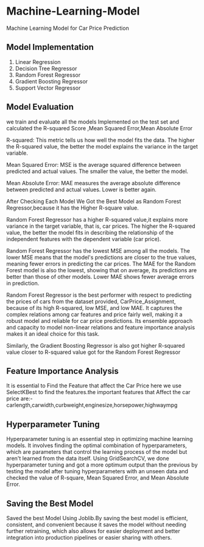 # Machine-Learning-Model
Machine Learning Model for Car Price Prediction
## Model Implementation
1) Linear Regression
2) Decision Tree Regressor
3) Random Forest Regressor
4) Gradient Boosting Regressor
5) Support Vector Regressor
## Model Evaluation
we train and evaluate all the models Implemented on the test set and calculated the R-squared Score ,Mean Squared Error,Mean Absolute Error

 R-squared: This metric tells us how well the model fits the data. The higher the R-squared value, the better the model explains the variance in the target variable.
 
 Mean Squared Error: MSE is the average squared difference between predicted and actual values. The smaller the value, the better the model.
 
 Mean Absolute Error: MAE measures the average absolute difference between predicted and actual values. Lower is better again.

After Checking Each Model We Got the Best Model as Random Forest Regressor,because it has the Higher R-square value.

Random Forest Regressor has a higher R-squared value,it explains more variance in the target variable, that is, car prices. The higher the R-squared value, the better the model fits in describing the relationship of the independent features with the dependent variable (car price).

Random Forest Regressor has the lowest MSE among all the models. The lower MSE means that the model's predictions are closer to the true values, meaning fewer errors in predicting the car prices.
The MAE for the Random Forest model is also the lowest, showing that on average, its predictions are better than those of other models. Lower MAE shows fewer average errors in prediction.

Random Forest Regressor is the best performer with respect to predicting the prices of cars from the dataset provided, CarPrice_Assignment, because of its high R-squared, low MSE, and low MAE. It captures the complex relations among car features and price fairly well, making it a robust model and reliable for car price predictions. Its ensemble approach and capacity to model non-linear relations and feature importance analysis makes it an ideal choice for this task.

Similarly, the Gradient Boosting Regressor is also got higher R-squared value closer to R-squared value got for the Random Forest Regressor

## Feature Importance Analysis
It is essential to Find the Feature that affect the Car Price here we use SelectKBest to find the features.the important features that Affect the car price are:- 
  carlength,carwidth,curbweight,enginesize,horsepower,highwaympg

## Hyperparameter Tuning 
Hyperparameter tuning is an essential step in optimizing machine learning models. It involves finding the optimal combination of hyperparameters, which are parameters that control the learning process of the model but aren't learned from the data itself.
Using GridSearchCV, we done hyperparameter tuning and got a more optimum output than the previous by testing the model after tuning hyperparameters with an unseen data and checked the value of R-square, Mean Squared Error, and Mean Absolute Error.
## Saving the Best Model
Saved the best Model Using Joblib.By saving the best model is efficient, consistent, and convenient because it saves the model without needing further retraining, which also allows for easier deployment and better integration into production pipelines or easier sharing with others.
